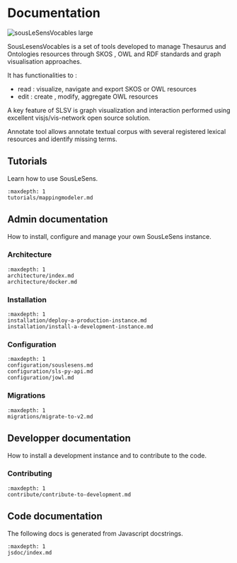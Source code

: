 # Documentation

![sousLeSensVocables large](https://user-images.githubusercontent.com/1880078/130787939-adf887d3-0054-4aa7-9867-0fbcd5bfc7a2.png)

SousLesensVocables is a set of tools developed to manage Thesaurus and Ontologies resources through SKOS , OWL and RDF standards and graph visualisation approaches.

It has functionalities to :

- read : visualize, navigate and export SKOS or OWL resources
- edit : create , modify, aggregate OWL resources

A key feature of SLSV is graph visualization and interaction performed using excellent visjs/vis-network open source solution.

Annotate tool allows annotate textual corpus with several registered lexical resources and identify missing terms.

## Tutorials

Learn how to use SousLeSens.

```{toctree}
:maxdepth: 1
tutorials/mappingmodeler.md
```

## Admin documentation

How to install, configure and manage your own SousLeSens instance.

### Architecture

```{toctree}
:maxdepth: 1
architecture/index.md
architecture/docker.md
```

### Installation

```{toctree}
:maxdepth: 1
installation/deploy-a-production-instance.md
installation/install-a-development-instance.md
```

### Configuration

```{toctree}
:maxdepth: 1
configuration/souslesens.md
configuration/sls-py-api.md
configuration/jowl.md
```

### Migrations

```{toctree}
:maxdepth: 1
migrations/migrate-to-v2.md
```

## Developper documentation

How to install a development instance and to contribute to the code.

### Contributing

```{toctree}
:maxdepth: 1
contribute/contribute-to-development.md
```

## Code documentation

The following docs is generated from Javascript docstrings.

```{toctree}
:maxdepth: 1
jsdoc/index.md
```
